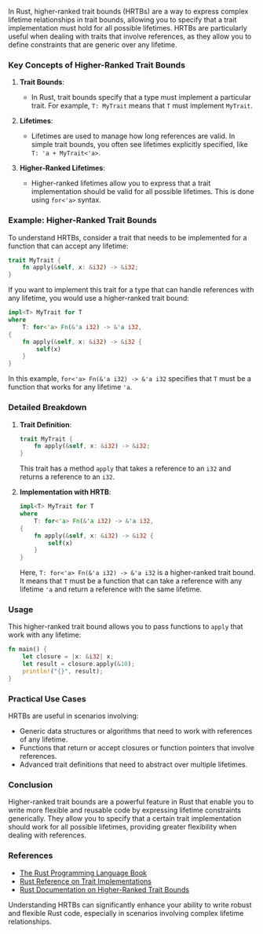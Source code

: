 In Rust, higher-ranked trait bounds (HRTBs) are a way to express complex lifetime relationships in trait bounds, allowing you to specify that a trait implementation must hold for all possible lifetimes. HRTBs are particularly useful when dealing with traits that involve references, as they allow you to define constraints that are generic over any lifetime.

### Key Concepts of Higher-Ranked Trait Bounds

1. **Trait Bounds**:
   - In Rust, trait bounds specify that a type must implement a particular trait. For example, `T: MyTrait` means that `T` must implement `MyTrait`.

2. **Lifetimes**:
   - Lifetimes are used to manage how long references are valid. In simple trait bounds, you often see lifetimes explicitly specified, like `T: 'a + MyTrait<'a>`.

3. **Higher-Ranked Lifetimes**:
   - Higher-ranked lifetimes allow you to express that a trait implementation should be valid for all possible lifetimes. This is done using `for<'a>` syntax.

### Example: Higher-Ranked Trait Bounds

To understand HRTBs, consider a trait that needs to be implemented for a function that can accept any lifetime:

```rust
trait MyTrait {
    fn apply(&self, x: &i32) -> &i32;
}
```

If you want to implement this trait for a type that can handle references with any lifetime, you would use a higher-ranked trait bound:

```rust
impl<T> MyTrait for T
where
    T: for<'a> Fn(&'a i32) -> &'a i32,
{
    fn apply(&self, x: &i32) -> &i32 {
        self(x)
    }
}
```

In this example, `for<'a> Fn(&'a i32) -> &'a i32` specifies that `T` must be a function that works for any lifetime `'a`.

### Detailed Breakdown

1. **Trait Definition**:
   ```rust
   trait MyTrait {
       fn apply(&self, x: &i32) -> &i32;
   }
   ```
   This trait has a method `apply` that takes a reference to an `i32` and returns a reference to an `i32`.

2. **Implementation with HRTB**:
   ```rust
   impl<T> MyTrait for T
   where
       T: for<'a> Fn(&'a i32) -> &'a i32,
   {
       fn apply(&self, x: &i32) -> &i32 {
           self(x)
       }
   }
   ```
   Here, `T: for<'a> Fn(&'a i32) -> &'a i32` is a higher-ranked trait bound. It means that `T` must be a function that can take a reference with any lifetime `'a` and return a reference with the same lifetime.

### Usage

This higher-ranked trait bound allows you to pass functions to `apply` that work with any lifetime:

```rust
fn main() {
    let closure = |x: &i32| x;
    let result = closure.apply(&10);
    println!("{}", result);
}
```

### Practical Use Cases

HRTBs are useful in scenarios involving:
- Generic data structures or algorithms that need to work with references of any lifetime.
- Functions that return or accept closures or function pointers that involve references.
- Advanced trait definitions that need to abstract over multiple lifetimes.

### Conclusion

Higher-ranked trait bounds are a powerful feature in Rust that enable you to write more flexible and reusable code by expressing lifetime constraints generically. They allow you to specify that a certain trait implementation should work for all possible lifetimes, providing greater flexibility when dealing with references.

### References

- [The Rust Programming Language Book](https://doc.rust-lang.org/book/)
- [Rust Reference on Trait Implementations](https://doc.rust-lang.org/reference/items/implementations.html)
- [Rust Documentation on Higher-Ranked Trait Bounds](https://doc.rust-lang.org/nomicon/hrtb.html)

Understanding HRTBs can significantly enhance your ability to write robust and flexible Rust code, especially in scenarios involving complex lifetime relationships.